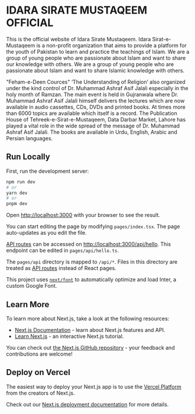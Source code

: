 # IDARA SIRATE MUSTAQEEM OFFICIAL
This is the official website of Idara Sirate Mustaqeem. Idara Sirat-e-Mustaqeem is a non-profit organization that aims to provide a platform for the youth of Pakistan to learn and practice the teachings of Islam. We are a group of young people who are passionate about Islam and want to share our knowledge with others. We are a group of young people who are passionate about Islam and want to share Islamic knowledge with others.

"Feham-e-Deen Cources" ‘The Understanding of Religion’ also organized under the kind control of Dr. Muhammad Ashraf Asif Jalali especially in the holy month of Ramzan. The main event is held in Gujranwala where Dr. Muhammad Ashraf Asif Jalali himself delivers the lectures which are now available in audio cassettes, CDs, DVDs and printed books. At times more than 6000 topics are available which itself is a record. The Publication House of Tehreek-e-Sirat-e-Mustaqeem, Data Darbar Market, Lahore has played a vital role in the wide spread of the message of Dr. Muhammad Ashraf Asif Jalali. The books are available in Urdu, English, Arabic and Persian languages.

## Run Locally
First, run the development server:

```bash
npm run dev
# or
yarn dev
# or
pnpm dev
```

Open [http://localhost:3000](http://localhost:3000) with your browser to see the result.

You can start editing the page by modifying `pages/index.tsx`. The page auto-updates as you edit the file.

[API routes](https://nextjs.org/docs/api-routes/introduction) can be accessed on [http://localhost:3000/api/hello](http://localhost:3000/api/hello). This endpoint can be edited in `pages/api/hello.ts`.

The `pages/api` directory is mapped to `/api/*`. Files in this directory are treated as [API routes](https://nextjs.org/docs/api-routes/introduction) instead of React pages.

This project uses [`next/font`](https://nextjs.org/docs/basic-features/font-optimization) to automatically optimize and load Inter, a custom Google Font.

## Learn More

To learn more about Next.js, take a look at the following resources:

- [Next.js Documentation](https://nextjs.org/docs) - learn about Next.js features and API.
- [Learn Next.js](https://nextjs.org/learn) - an interactive Next.js tutorial.

You can check out [the Next.js GitHub repository](https://github.com/vercel/next.js/) - your feedback and contributions are welcome!

## Deploy on Vercel

The easiest way to deploy your Next.js app is to use the [Vercel Platform](https://vercel.com/new?utm_medium=default-template&filter=next.js&utm_source=create-next-app&utm_campaign=create-next-app-readme) from the creators of Next.js.

Check out our [Next.js deployment documentation](https://nextjs.org/docs/deployment) for more details.
